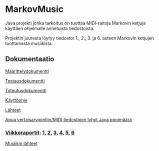 # MarkovMusic
Java projekti jonka tarkoitus on tuottaa MIDI-raitoja Markovin ketjuja käyttäen ohjelmalle annetuista tiedostoista.

Projektin juuresta löytyy tiedostot 1., 2., 3. ja 6. asteen Markovin ketjujen tuottamasta musiikista.

## Dokumentaatio
[Määrittelydokumentti](https://github.com/lossitomatossi/MarkovMusic/blob/main/dokumentaatio/maarittely.md)

[Testausdokumentti](https://github.com/lossitomatossi/MarkovMusic/blob/main/dokumentaatio/testausdokumentti.md)

[Toteutusdokumentti](https://github.com/lossitomatossi/MarkovMusic/blob/main/dokumentaatio/toteutusdokumentti.md)

[Käyttöohje](https://github.com/lossitomatossi/MarkovMusic/blob/main/dokumentaatio/kayttoohje.md)

[Lähteet](https://github.com/lossitomatossi/MarkovMusic/blob/main/dokumentaatio/lahteet.md)

[Apua vertaisarviointiin/MIDI tiedostojen lyhyt Java oppimäärä](https://github.com/lossitomatossi/MarkovMusic/blob/main/dokumentaatio/MIDI-tiedostot.md)

### [Viikkoraportit](https://github.com/lossitomatossi/MarkovMusic/tree/main/dokumentaatio/viikkoraportit):  [1](https://github.com/lossitomatossi/MarkovMusic/blob/main/dokumentaatio/viikkoraportit/viikkoraportti1.md), [2](https://github.com/lossitomatossi/MarkovMusic/blob/main/dokumentaatio/viikkoraportit/viikkoraportti2.md), [3](https://github.com/lossitomatossi/MarkovMusic/blob/main/dokumentaatio/viikkoraportit/viikkoraportti3.md), [4](https://github.com/lossitomatossi/MarkovMusic/blob/main/dokumentaatio/viikkoraportit/viikkoraportti4.md), [5](https://github.com/lossitomatossi/MarkovMusic/blob/main/dokumentaatio/viikkoraportit/viikkoraportti5.md), [6](https://github.com/lossitomatossi/MarkovMusic/blob/main/dokumentaatio/viikkoraportit/viikkoraportti6.md)

[Musiikin lähteet](https://github.com/lossitomatossi/MarkovMusic/blob/main/MarkovMusic/musiikki/lahteet.md)
